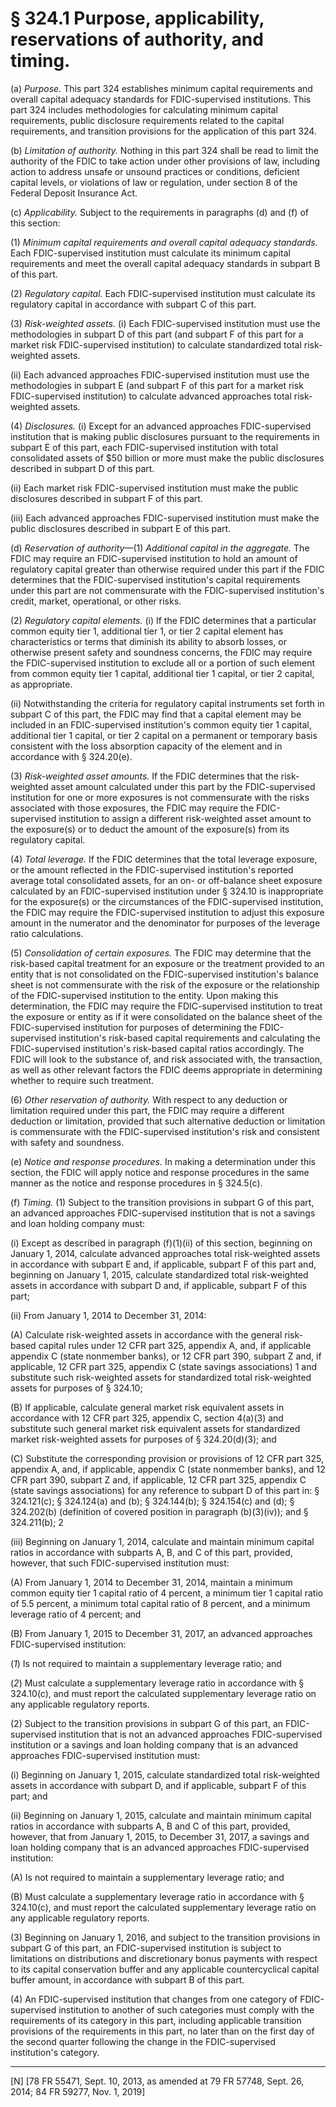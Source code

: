 # § 324.1   Purpose, applicability, reservations of authority, and timing.

(a) *Purpose.* This part 324 establishes minimum capital requirements and overall capital adequacy standards for FDIC-supervised institutions. This part 324 includes methodologies for calculating minimum capital requirements, public disclosure requirements related to the capital requirements, and transition provisions for the application of this part 324.


(b) *Limitation of authority.* Nothing in this part 324 shall be read to limit the authority of the FDIC to take action under other provisions of law, including action to address unsafe or unsound practices or conditions, deficient capital levels, or violations of law or regulation, under section 8 of the Federal Deposit Insurance Act.


(c) *Applicability.* Subject to the requirements in paragraphs (d) and (f) of this section:


(1) *Minimum capital requirements and overall capital adequacy standards.* Each FDIC-supervised institution must calculate its minimum capital requirements and meet the overall capital adequacy standards in subpart B of this part.


(2) *Regulatory capital.* Each FDIC-supervised institution must calculate its regulatory capital in accordance with subpart C of this part.


(3) *Risk-weighted assets.* (i) Each FDIC-supervised institution must use the methodologies in subpart D of this part (and subpart F of this part for a market risk FDIC-supervised institution) to calculate standardized total risk-weighted assets.


(ii) Each advanced approaches FDIC-supervised institution must use the methodologies in subpart E (and subpart F of this part for a market risk FDIC-supervised institution) to calculate advanced approaches total risk-weighted assets.


(4) *Disclosures.* (i) Except for an advanced approaches FDIC-supervised institution that is making public disclosures pursuant to the requirements in subpart E of this part, each FDIC-supervised institution with total consolidated assets of $50 billion or more must make the public disclosures described in subpart D of this part.


(ii) Each market risk FDIC-supervised institution must make the public disclosures described in subpart F of this part.


(iii) Each advanced approaches FDIC-supervised institution must make the public disclosures described in subpart E of this part.


(d) *Reservation of authority*—(1) *Additional capital in the aggregate.* The FDIC may require an FDIC-supervised institution to hold an amount of regulatory capital greater than otherwise required under this part if the FDIC determines that the FDIC-supervised institution's capital requirements under this part are not commensurate with the FDIC-supervised institution's credit, market, operational, or other risks.


(2) *Regulatory capital elements.* (i) If the FDIC determines that a particular common equity tier 1, additional tier 1, or tier 2 capital element has characteristics or terms that diminish its ability to absorb losses, or otherwise present safety and soundness concerns, the FDIC may require the FDIC-supervised institution to exclude all or a portion of such element from common equity tier 1 capital, additional tier 1 capital, or tier 2 capital, as appropriate.


(ii) Notwithstanding the criteria for regulatory capital instruments set forth in subpart C of this part, the FDIC may find that a capital element may be included in an FDIC-supervised institution's common equity tier 1 capital, additional tier 1 capital, or tier 2 capital on a permanent or temporary basis consistent with the loss absorption capacity of the element and in accordance with § 324.20(e).


(3) *Risk-weighted asset amounts.* If the FDIC determines that the risk-weighted asset amount calculated under this part by the FDIC-supervised institution for one or more exposures is not commensurate with the risks associated with those exposures, the FDIC may require the FDIC-supervised institution to assign a different risk-weighted asset amount to the exposure(s) or to deduct the amount of the exposure(s) from its regulatory capital.


(4) *Total leverage.* If the FDIC determines that the total leverage exposure, or the amount reflected in the FDIC-supervised institution's reported average total consolidated assets, for an on- or off-balance sheet exposure calculated by an FDIC-supervised institution under § 324.10 is inappropriate for the exposure(s) or the circumstances of the FDIC-supervised institution, the FDIC may require the FDIC-supervised institution to adjust this exposure amount in the numerator and the denominator for purposes of the leverage ratio calculations.


(5) *Consolidation of certain exposures.* The FDIC may determine that the risk-based capital treatment for an exposure or the treatment provided to an entity that is not consolidated on the FDIC-supervised institution's balance sheet is not commensurate with the risk of the exposure or the relationship of the FDIC-supervised institution to the entity. Upon making this determination, the FDIC may require the FDIC-supervised institution to treat the exposure or entity as if it were consolidated on the balance sheet of the FDIC-supervised institution for purposes of determining the FDIC-supervised institution's risk-based capital requirements and calculating the FDIC-supervised institution's risk-based capital ratios accordingly. The FDIC will look to the substance of, and risk associated with, the transaction, as well as other relevant factors the FDIC deems appropriate in determining whether to require such treatment.


(6) *Other reservation of authority.* With respect to any deduction or limitation required under this part, the FDIC may require a different deduction or limitation, provided that such alternative deduction or limitation is commensurate with the FDIC-supervised institution's risk and consistent with safety and soundness.


(e) *Notice and response procedures.* In making a determination under this section, the FDIC will apply notice and response procedures in the same manner as the notice and response procedures in § 324.5(c).


(f) *Timing.* (1) Subject to the transition provisions in subpart G of this part, an advanced approaches FDIC-supervised institution that is not a savings and loan holding company must:


(i) Except as described in paragraph (f)(1)(ii) of this section, beginning on January 1, 2014, calculate advanced approaches total risk-weighted assets in accordance with subpart E and, if applicable, subpart F of this part and, beginning on January 1, 2015, calculate standardized total risk-weighted assets in accordance with subpart D and, if applicable, subpart F of this part;


(ii) From January 1, 2014 to December 31, 2014:


(A) Calculate risk-weighted assets in accordance with the general risk-based capital rules under 12 CFR part 325, appendix A, and, if applicable appendix C (state nonmember banks), or 12 CFR part 390, subpart Z and, if applicable, 12 CFR part 325, appendix C (state savings associations) 
1 and substitute such risk-weighted assets for standardized total risk-weighted assets for purposes of § 324.10;


(B) If applicable, calculate general market risk equivalent assets in accordance with 12 CFR part 325, appendix C, section 4(a)(3) and substitute such general market risk equivalent assets for standardized market risk-weighted assets for purposes of § 324.20(d)(3); and


(C) Substitute the corresponding provision or provisions of 12 CFR part 325, appendix A, and, if applicable, appendix C (state nonmember banks), and 12 CFR part 390, subpart Z and, if applicable, 12 CFR part 325, appendix C (state savings associations) for any reference to subpart D of this part in: § 324.121(c); § 324.124(a) and (b); § 324.144(b); § 324.154(c) and (d); § 324.202(b) (definition of covered position in paragraph (b)(3)(iv)); and § 324.211(b); 
2

(iii) Beginning on January 1, 2014, calculate and maintain minimum capital ratios in accordance with subparts A, B, and C of this part, provided, however, that such FDIC-supervised institution must:


(A) From January 1, 2014 to December 31, 2014, maintain a minimum common equity tier 1 capital ratio of 4 percent, a minimum tier 1 capital ratio of 5.5 percent, a minimum total capital ratio of 8 percent, and a minimum leverage ratio of 4 percent; and


(B) From January 1, 2015 to December 31, 2017, an advanced approaches FDIC-supervised institution:


(*1*) Is not required to maintain a supplementary leverage ratio; and


(*2*) Must calculate a supplementary leverage ratio in accordance with § 324.10(c), and must report the calculated supplementary leverage ratio on any applicable regulatory reports.


(2) Subject to the transition provisions in subpart G of this part, an FDIC-supervised institution that is not an advanced approaches FDIC-supervised institution or a savings and loan holding company that is an advanced approaches FDIC-supervised institution must:


(i) Beginning on January 1, 2015, calculate standardized total risk-weighted assets in accordance with subpart D, and if applicable, subpart F of this part; and


(ii) Beginning on January 1, 2015, calculate and maintain minimum capital ratios in accordance with subparts A, B and C of this part, provided, however, that from January 1, 2015, to December 31, 2017, a savings and loan holding company that is an advanced approaches FDIC-supervised institution:


(A) Is not required to maintain a supplementary leverage ratio; and


(B) Must calculate a supplementary leverage ratio in accordance with § 324.10(c), and must report the calculated supplementary leverage ratio on any applicable regulatory reports.


(3) Beginning on January 1, 2016, and subject to the transition provisions in subpart G of this part, an FDIC-supervised institution is subject to limitations on distributions and discretionary bonus payments with respect to its capital conservation buffer and any applicable countercyclical capital buffer amount, in accordance with subpart B of this part.


(4) An FDIC-supervised institution that changes from one category of FDIC-supervised institution to another of such categories must comply with the requirements of its category in this part, including applicable transition provisions of the requirements in this part, no later than on the first day of the second quarter following the change in the FDIC-supervised institution's category.



---

[N] [78 FR 55471, Sept. 10, 2013, as amended at 79 FR 57748, Sept. 26, 2014; 84 FR 59277, Nov. 1, 2019]





